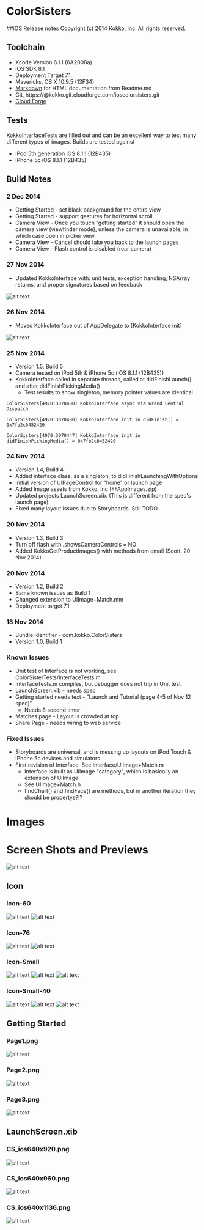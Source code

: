 # ColorSisters
##iOS Release notes
Copyright (c) 2014 Kokko, Inc. All rights reserved.


## Toolchain
* Xcode Version 6.1.1 (6A2008a)
* iOS SDK 8.1
* Deployment Target 7.1
* Mavericks, OS X 10.9.5 (13F34)
* [Markdown](http://daringfireball.net/projects/markdown/) for HTML documentation from Readme.md
* Git, https://<user>@kokko.git.cloudforge.com/ioscolorsisters.git
* [Cloud Forge](https://kokko.git.cloudforge.com/ioscolorsisters)


## Tests
KokkoInterfaceTests are filled out and can be an excellent way to test many different types of images.
Builds are tested against

* iPod 5th generation iOS 8.1.1 (12B435)
* iPhone 5c iOS 8.1.1 (12B435)

## Build Notes

### 2 Dec 2014
* Getting Started - set black background for the entire view
* Getting Started - support gestures for horizontal scroll
* Camera View - Once you touch “getting started” it should open the camera view (viewfinder mode), unless the camera is unavailable, in which case open in picker view.
* Camera View - Cancel should take you back to the launch pages
* Camera View - Flash control is disabled (rear camera)

### 27 Nov 2014
* Updated KokkoInterface with: unit tests, exception handling, NSArray returns, and proper signatures based on feedback

![alt text](./Documentation/KokkoInterfaceTests.png "KokkoInterfaceTests.png")

### 26 Nov 2014
* Moved KokkoInterface out of AppDelegate to [KokkoInterface init]

![alt text](./Documentation/KokkoInterface.h.png "KokkoInterface.h.png")

### 25 Nov 2014
* Version 1.5, Build 5
* Camera tested on iPod 5th & iPhone 5c (iOS 8.1.1 (12B435))
* KokkoInterface called in separate threads, called at didFinishLaunch() and after didFinishPickingMedia()
  * Test results to show singleton, memory pointer values are identical

```
ColorSisters[4970:3070480] KokkoInterface async via Grand Central Dispatch

ColorSisters[4970:3070480] KokkoInterface init in didFinish() = 0x7fb2c0452420

ColorSisters[4970:3070447] KokkoInterface init in didFinishPickingMedia() = 0x7fb2c0452420
```

### 24 Nov 2014
* Version 1.4, Build 4
* Added interface class, as a singleton, to didFinishLaunchingWithOptions
* Initial version of UIPageControl for "home" or launch page
* Added Image assets from Kokko, Inc (FFAppImages.zip)
* Updated projects LaunchScreen.xib.  (This is different from the spec's launch page).
* Fixed many layout issues due to Storyboards.  Still TODO

### 20 Nov 2014
* Version 1.3, Build 3
* Turn off flash with .showsCameraControls = NO
* Added KokkoGetProductImages() with methods from email (Scott, 20 Nov 2014)


### 20 Nov 2014
* Version 1.2, Build 2
* Same known issues as Build 1
* Changed extension to UIImage+Match.mm
* Deployment target 7.1


### 18 Nov 2014
* Bundle Identifier - com.kokko.ColorSisters
* Version 1.0, Build 1


### Known Issues
* Unit test of Interface is not working, see ColorSisterTests/InterfaceTests.m
* InterfaceTests.m compiles, but debugger does not trip in Unit test
* LaunchScreen.xib - needs spec
* Getting started needs text - "Launch and Tutorial (page 4-5 of Nov 12 spec)"
  * Needs 8 second timer
* Matches page - Layout is crowded at top
* Share Page - needs wiring to web service


### Fixed Issues
* Storyboards are universal, and is messing up layouts on iPod Touch & iPhone 5c devices and simulators
* First revision of Interface, See Interface/UIImage+Match.m
  * Interface is built as UIImage "category", which is basically an extension of UIImage
  * See UIImage+Match.h
  * findChart() and findFace() are methods, but in another iteration they should be propertys?!?


# Images

# Screen Shots and Previews
![alt text](./Documentation/GettingStarted-preview.png "")

## Icon
### Icon-60
![alt text](Images.xcassets/AppIcon.appiconset/Icon-60@2x.png "")
![alt text](Images.xcassets/AppIcon.appiconset/Icon-60@3x.png "")

### Icon-76
![alt text](Images.xcassets/AppIcon.appiconset/Icon-76.png "")
![alt text](Images.xcassets/AppIcon.appiconset/Icon-76@2x.png "")


### Icon-Small
![alt text](Images.xcassets/AppIcon.appiconset/Icon-Small.png "")
![alt text](Images.xcassets/AppIcon.appiconset/Icon-Small@2x.png "")
![alt text](Images.xcassets/AppIcon.appiconset/Icon-Small@3x.png "")

### Icon-Small-40
![alt text](Images.xcassets/AppIcon.appiconset/Icon-Small-40.png "")
![alt text](Images.xcassets/AppIcon.appiconset/Icon-Small-40@2x.png "")
![alt text](Images.xcassets/AppIcon.appiconset/Icon-Small-40@3x.png "")


## Getting Started
### Page1.png
![alt text](Images.xcassets/Page1.imageset/Page1.png "")

### Page2.png
![alt text](Images.xcassets/Page2.imageset/Page2.png "")

### Page3.png
![alt text](Images.xcassets/Page3.imageset/Page3.png "")


## LaunchScreen.xib
### CS_ios640x920.png
![alt text](Images.xcassets/CS_ios640x920.imageset/CS_ios640x920.png "")

### CS_ios640x960.png
![alt text](Images.xcassets/CS_ios640x960.imageset/CS_ios640x960.png "")

### CS_ios640x1136.png
![alt text](Images.xcassets/CS_ios640x1136.imageset/CS_ios640x1136.png "")
